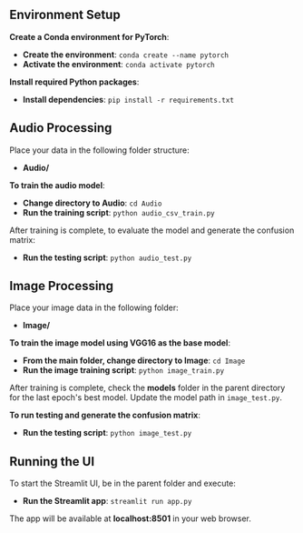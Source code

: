 ## Environment Setup

**Create a Conda environment for PyTorch**:
- **Create the environment**: `conda create --name pytorch`
- **Activate the environment**: `conda activate pytorch`

**Install required Python packages**:
- **Install dependencies**: `pip install -r requirements.txt`

## Audio Processing

Place your data in the following folder structure:
- **Audio/**


**To train the audio model**:
- **Change directory to Audio**: `cd Audio`
- **Run the training script**: `python audio_csv_train.py`

After training is complete, to evaluate the model and generate the confusion matrix:
- **Run the testing script**: `python audio_test.py`

## Image Processing

Place your image data in the following folder:
- **Image/**

**To train the image model using VGG16 as the base model**:
- **From the main folder, change directory to Image**: `cd Image`
- **Run the image training script**: `python image_train.py`

After training is complete, check the **models** folder in the parent directory for the last epoch's best model. Update the model path in `image_test.py`.

**To run testing and generate the confusion matrix**:
- **Run the testing script**: `python image_test.py`

## Running the UI

To start the Streamlit UI, be in the parent folder and execute:
- **Run the Streamlit app**: `streamlit run app.py`

The app will be available at **localhost:8501** in your web browser.
